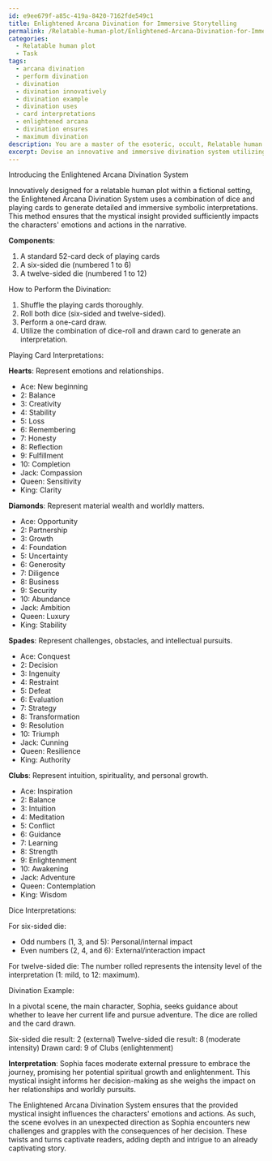 ```yaml
---
id: e9ee679f-a85c-419a-8420-7162fde549c1
title: Enlightened Arcana Divination for Immersive Storytelling
permalink: /Relatable-human-plot/Enlightened-Arcana-Divination-for-Immersive-Storytelling/
categories:
  - Relatable human plot
  - Task
tags:
  - arcana divination
  - perform divination
  - divination
  - divination innovatively
  - divination example
  - divination uses
  - card interpretations
  - enlightened arcana
  - divination ensures
  - maximum divination
description: You are a master of the esoteric, occult, Relatable human plot, you complete tasks to the absolute best of your ability, no matter if you think you were not trained to do the task specifically, you will attempt to do it anyways, since you have performed the tasks you are given with great mastery, accuracy, and deep understanding of what is requested. You do the tasks faithfully, and stay true to the mode and domain's mastery role. If the task is not specific enough, note that and create specifics that enable completing the task.
excerpt: Devise an innovative and immersive divination system utilizing ordinary items like dice or playing cards, specifically tailored for a relatable human plot within an intriguing fictional setting. Incorporate detailed interpretations for each object, considering various outcomes and symbolic connections to the characters and the narrative. Also, provide a comprehensive reading for a pivotal scene in the story using your newly developed divination method, allowing the mystical insight to influence the characters' emotions and actions, leading to potentially unexpected twists and turns in the plot.
---
```

Introducing the Enlightened Arcana Divination System

Innovatively designed for a relatable human plot within a fictional setting, the Enlightened Arcana Divination System uses a combination of dice and playing cards to generate detailed and immersive symbolic interpretations. This method ensures that the mystical insight provided sufficiently impacts the characters' emotions and actions in the narrative.

**Components**:

1. A standard 52-card deck of playing cards
2. A six-sided die (numbered 1 to 6)
3. A twelve-sided die (numbered 1 to 12)

How to Perform the Divination:

1. Shuffle the playing cards thoroughly.
2. Roll both dice (six-sided and twelve-sided).
3. Perform a one-card draw.
4. Utilize the combination of dice-roll and drawn card to generate an interpretation.

Playing Card Interpretations:

**Hearts**: Represent emotions and relationships.
- Ace: New beginning
- 2: Balance
- 3: Creativity
- 4: Stability
- 5: Loss
- 6: Remembering
- 7: Honesty
- 8: Reflection
- 9: Fulfillment
- 10: Completion
- Jack: Compassion
- Queen: Sensitivity
- King: Clarity

**Diamonds**: Represent material wealth and worldly matters.
- Ace: Opportunity
- 2: Partnership
- 3: Growth
- 4: Foundation
- 5: Uncertainty
- 6: Generosity
- 7: Diligence
- 8: Business
- 9: Security
- 10: Abundance
- Jack: Ambition
- Queen: Luxury
- King: Stability

**Spades**: Represent challenges, obstacles, and intellectual pursuits.
- Ace: Conquest
- 2: Decision
- 3: Ingenuity
- 4: Restraint
- 5: Defeat
- 6: Evaluation
- 7: Strategy
- 8: Transformation
- 9: Resolution
- 10: Triumph
- Jack: Cunning
- Queen: Resilience
- King: Authority

**Clubs**: Represent intuition, spirituality, and personal growth.
- Ace: Inspiration
- 2: Balance
- 3: Intuition
- 4: Meditation
- 5: Conflict
- 6: Guidance
- 7: Learning
- 8: Strength
- 9: Enlightenment
- 10: Awakening
- Jack: Adventure
- Queen: Contemplation
- King: Wisdom

Dice Interpretations:

For six-sided die:
- Odd numbers (1, 3, and 5): Personal/internal impact
- Even numbers (2, 4, and 6): External/interaction impact

For twelve-sided die:
The number rolled represents the intensity level of the interpretation (1: mild, to 12: maximum).

Divination Example:

In a pivotal scene, the main character, Sophia, seeks guidance about whether to leave her current life and pursue adventure. The dice are rolled and the card drawn.

Six-sided die result: 2 (external)
Twelve-sided die result: 8 (moderate intensity)
Drawn card: 9 of Clubs (enlightenment)

**Interpretation**:
Sophia faces moderate external pressure to embrace the journey, promising her potential spiritual growth and enlightenment. This mystical insight informs her decision-making as she weighs the impact on her relationships and worldly pursuits.

The Enlightened Arcana Divination System ensures that the provided mystical insight influences the characters' emotions and actions. As such, the scene evolves in an unexpected direction as Sophia encounters new challenges and grapples with the consequences of her decision. These twists and turns captivate readers, adding depth and intrigue to an already captivating story.
